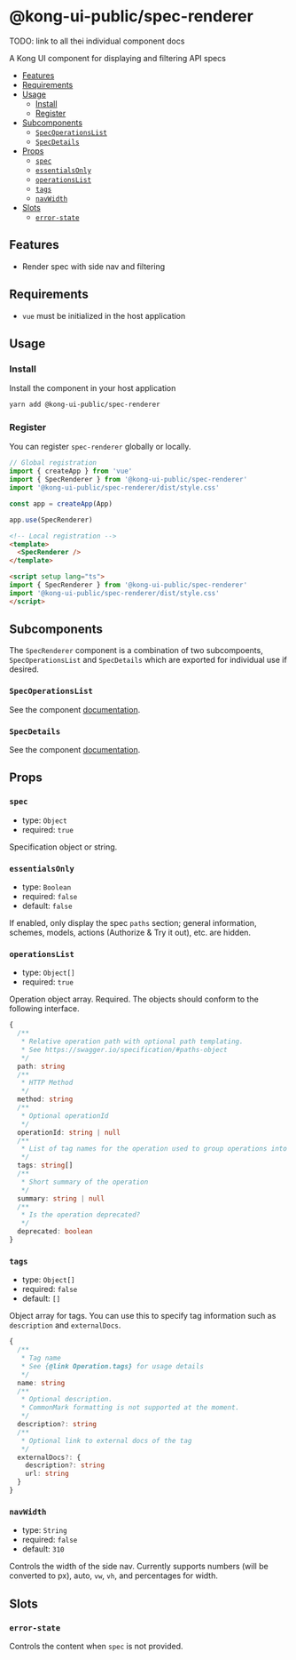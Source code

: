 # @kong-ui-public/spec-renderer

TODO: link to all thei individual component docs

A Kong UI component for displaying and filtering API specs

- [Features](#features)
- [Requirements](#requirements)
- [Usage](#usage)
  - [Install](#install)
  - [Register](#register)
- [Subcomponents](#subcomponents)
  - [`SpecOperationsList`](#specoperationslist)
  - [`SpecDetails`](#specdetails)
- [Props](#props)
  - [`spec`](#spec)
  - [`essentialsOnly`](#essentialsonly)
  - [`operationsList`](#operationslist)
  - [`tags`](#tags)
  - [`navWidth`](#navwidth)
- [Slots](#slots)
  - [`error-state`](#error-state)

## Features

- Render spec with side nav and filtering

## Requirements

- `vue` must be initialized in the host application

## Usage

### Install

Install the component in your host application

```sh
yarn add @kong-ui-public/spec-renderer
```

### Register

You can register `spec-renderer` globally or locally.

```typescript
// Global registration
import { createApp } from 'vue'
import { SpecRenderer } from '@kong-ui-public/spec-renderer'
import '@kong-ui-public/spec-renderer/dist/style.css'

const app = createApp(App)

app.use(SpecRenderer)

```

```html
<!-- Local registration -->
<template>
  <SpecRenderer />
</template>

<script setup lang="ts">
import { SpecRenderer } from '@kong-ui-public/spec-renderer'
import '@kong-ui-public/spec-renderer/dist/style.css'
</script>
```

## Subcomponents

The `SpecRenderer` component is a combination of two subcompoents, `SpecOperationsList` and `SpecDetails` which are exported for individual use if desired.

### `SpecOperationsList`

See the component [documentation](docs/spec-operations-list).

### `SpecDetails`

See the component [documentation](docs/spec-details).

## Props

### `spec`

- type: `Object`
- required: `true`

Specification object or string.

### `essentialsOnly`

- type: `Boolean`
- required: `false`
- default: `false`

If enabled, only display the spec `paths` section; general information, schemes, models, actions (Authorize & Try it out), etc. are hidden.

### `operationsList`

- type: `Object[]`
- required: `true`

Operation object array. Required.
The objects should conform to the following interface.

```typescript
{
  /**
   * Relative operation path with optional path templating.
   * See https://swagger.io/specification/#paths-object
   */
  path: string
  /**
   * HTTP Method
   */
  method: string
  /**
   * Optional operationId
   */
  operationId: string | null
  /**
   * List of tag names for the operation used to group operations into sections
   */
  tags: string[]
  /**
   * Short summary of the operation
   */
  summary: string | null
  /**
   * Is the operation deprecated?
   */
  deprecated: boolean
}
```

### `tags`

- type: `Object[]`
- required: `false`
- default: `[]`

Object array for tags. You can use this to specify tag information such as `description` and `externalDocs`.

```typescript
{
  /**
   * Tag name
   * See {@link Operation.tags} for usage details
   */
  name: string
  /**
   * Optional description.
   * CommonMark formatting is not supported at the moment.
   */
  description?: string
  /**
   * Optional link to external docs of the tag
   */
  externalDocs?: {
    description?: string
    url: string
  }
}
```

### `navWidth`

- type: `String`
- required: `false`
- default: `310`

Controls the width of the side nav. Currently supports numbers (will be converted to px), auto, `vw`, `vh`, and percentages for width.

## Slots

### `error-state`

Controls the content when `spec` is not provided.
